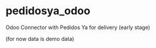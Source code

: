 # pedidosya_odoo
Odoo Connector with Pedidos Ya for delivery (early stage)

(for now data is demo data)
